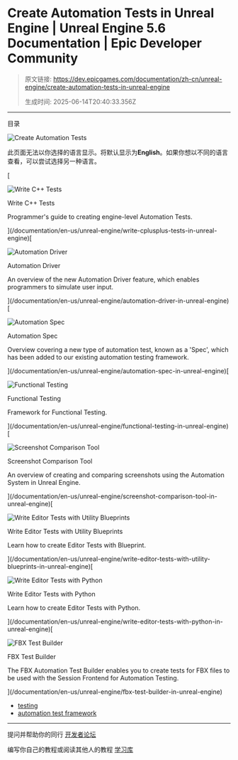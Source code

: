 # Create Automation Tests in Unreal Engine | Unreal Engine 5.6 Documentation | Epic Developer Community

> 原文链接: https://dev.epicgames.com/documentation/zh-cn/unreal-engine/create-automation-tests-in-unreal-engine
> 
> 生成时间: 2025-06-14T20:40:33.356Z

---

目录

![Create Automation Tests](https://dev.epicgames.com/community/api/documentation/image/21e32d3e-1343-4ee4-bb57-1007565f4fd2?resizing_type=fill&width=1920&height=335)

此页面无法以你选择的语言显示。将默认显示为**English**。如果你想以不同的语言查看，可以尝试选择另一种语言。

[

![Write C++ Tests](https://d1iv7db44yhgxn.cloudfront.net/documentation/images/82dfda07-4517-4b6c-b06a-9343b4ee6951/placeholder_topic.png)

Write C++ Tests

Programmer's guide to creating engine-level Automation Tests.





](/documentation/en-us/unreal-engine/write-cplusplus-tests-in-unreal-engine)[

![Automation Driver](https://d1iv7db44yhgxn.cloudfront.net/documentation/images/4851376b-a585-417d-83bc-52bfe177ca47/automationdriver_topic.png)

Automation Driver

An overview of the new Automation Driver feature, which enables programmers to simulate user input.





](/documentation/en-us/unreal-engine/automation-driver-in-unreal-engine)[

![Automation Spec](https://d1iv7db44yhgxn.cloudfront.net/documentation/images/0669b370-1737-4de1-8433-4a413ea1331f/automationspec_topic.png)

Automation Spec

Overview covering a new type of automation test, known as a 'Spec', which has been added to our existing automation testing framework.





](/documentation/en-us/unreal-engine/automation-spec-in-unreal-engine)[

![Functional Testing](https://d1iv7db44yhgxn.cloudfront.net/documentation/images/1302135c-24f5-481b-a9b0-b3b7cb8bde84/placeholder_topic.png)

Functional Testing

Framework for Functional Testing.





](/documentation/en-us/unreal-engine/functional-testing-in-unreal-engine)[

![Screenshot Comparison Tool](https://d1iv7db44yhgxn.cloudfront.net/documentation/images/8c33cdec-e031-43eb-949f-7913321bb372/screenshotcomparison_topic.png)

Screenshot Comparison Tool

An overview of creating and comparing screenshots using the Automation System in Unreal Engine.





](/documentation/en-us/unreal-engine/screenshot-comparison-tool-in-unreal-engine)[

![Write Editor Tests with Utility Blueprints](https://d1iv7db44yhgxn.cloudfront.net/documentation/images/910f77e9-3f21-497f-b92f-a25981f920fd/placeholder_topic.png)

Write Editor Tests with Utility Blueprints

Learn how to create Editor Tests with Blueprint.





](/documentation/en-us/unreal-engine/write-editor-tests-with-utility-blueprints-in-unreal-engine)[

![Write Editor Tests with Python](https://d1iv7db44yhgxn.cloudfront.net/documentation/images/de9d963d-9030-4a68-a8d3-10a64ad9fe6f/placeholder_topic.png)

Write Editor Tests with Python

Learn how to create Editor Tests with Python.





](/documentation/en-us/unreal-engine/write-editor-tests-with-python-in-unreal-engine)[

![FBX Test Builder](https://d1iv7db44yhgxn.cloudfront.net/documentation/images/1174cb4a-e5f6-420e-9de2-0a733d24f5b3/fbxtestbuilder_topic.png)

FBX Test Builder

The FBX Automation Test Builder enables you to create tests for FBX files to be used with the Session Frontend for Automation Testing.





](/documentation/en-us/unreal-engine/fbx-test-builder-in-unreal-engine)

-   [testing](https://dev.epicgames.com/community/search?query=testing)
-   [automation test framework](https://dev.epicgames.com/community/search?query=automation%20test%20framework)

* * *

提问并帮助你的同行 [开发者论坛](https://forums.unrealengine.com/categories?tag=unreal-engine)

编写你自己的教程或阅读其他人的教程 [学习库](https://dev.epicgames.com/community/unreal-engine/learning)